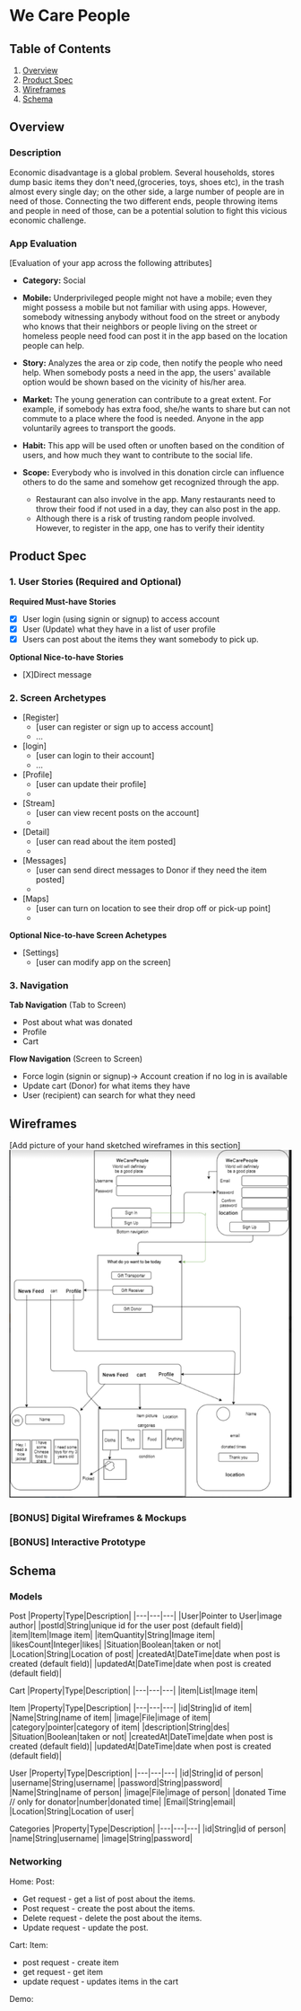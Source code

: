 
# We Care People 

## Table of Contents
1. [Overview](#Overview)
1. [Product Spec](#Product-Spec)
1. [Wireframes](#Wireframes)
2. [Schema](#Schema)

## Overview
### Description
Economic disadvantage is a global problem. Several households, stores dump basic items they don't need,(groceries, toys, shoes etc), in the trash almost every single day; on the other side, a large number of people are in need of those. Connecting the two different ends, people throwing items and people in need of those, can be a potential solution to fight this vicious economic challenge.

### App Evaluation
[Evaluation of your app across the following attributes]
- **Category:** Social
- **Mobile:** Underprivileged people might not have a mobile; even they might possess a mobile but not familiar with using apps. However, somebody witnessing anybody without food on the street or anybody who knows that their neighbors or people living on the street or homeless people need food can post it in the app based on the location people can help.

- **Story:** Analyzes the area or zip code, then notify the people who need help. When somebody posts a need in the app, the users' available option would be shown based on the vicinity of his/her area. 

- **Market:** The young generation can contribute to a great extent. For example, if somebody has extra food, she/he wants to share but can not commute to a place where the food is needed. Anyone in the app voluntarily agrees to transport the goods.
- **Habit:** This app will be used often or unoften based on the condition of users, and how much they want to contribute to the social life.
- **Scope:** Everybody who is involved in this donation circle can influence others to do the same and somehow get recognized through the app.
    - Restaurant can also involve in the app. Many restaurants need to throw their food if not used in a day, they can also post in the app.
    - Although there is a risk of trusting random people involved. However, to register in the app, one has to verify their identity

## Product Spec

### 1. User Stories (Required and Optional)

**Required Must-have Stories**

* [X] User login (using signin or signup) to access account 
* [X] User (Update) what they have in a list of user profile
* [X] Users can post about the items they want somebody to pick up.

**Optional Nice-to-have Stories**

* [X]Direct message


### 2. Screen Archetypes

* [Register]
   * [user can register or sign up to access account]
   * ...
* [login]
   * [user can login to their account]
   * ...
* [Profile]
   * [user can update their profile]
   * 
* [Stream]
   * [user can view recent posts on the account]
   * 
* [Detail]
   * [user can read about the item posted]
   * 
* [Messages]
   * [user can send direct messages to Donor if they need the item posted] 
   * 
* [Maps]
   * [user can turn on location to see their drop off or pick-up point]
   * 
**Optional Nice-to-have Screen Achetypes**
* [Settings]
   * [user can modify app on the screen]



### 3. Navigation

**Tab Navigation** (Tab to Screen)

* Post about what was donated
* Profile
* Cart

**Flow Navigation** (Screen to Screen)

* Force login (signin or signup)-> Account creation if no log in is available
* Update cart (Donor) for what items they have
* User (recipient) can search for what they need

## Wireframes
[Add picture of your hand sketched wireframes in this section]
<img src="https://github.com/We-Care-People/WeCarePeople/blob/main/wireframe.PNG" width=600>

### [BONUS] Digital Wireframes & Mockups

### [BONUS] Interactive Prototype

## Schema 
### Models

Post 
|Property|Type|Description|
|---|---|---|
|User|Pointer to User|image author|
|postId|String|unique id for the user post (default field)|
|item|Item|Image item|
|itemQuantity|String|Image item|
|likesCount|Integer|likes|
|Situation|Boolean|taken or not|
|Location|String|Location of post|
|createdAt|DateTime|date when post is created (default field)|
|updatedAt|DateTime|date when post is created (default field)|

Cart
|Property|Type|Description|
|---|---|---|
|item|List<Item>|Image item|

Item
|Property|Type|Description|
|---|---|---|
|id|String|id of item|
|Name|String|name of item|
|image|File|image of item|
|category|pointer|category of item|
|description|String|des|
|Situation|Boolean|taken or not|
|createdAt|DateTime|date when post is created (default field)|
|updatedAt|DateTime|date when post is created (default field)|

User
|Property|Type|Description|
|---|---|---|
|id|String|id of person|
|username|String|username|
|password|String|password|
|Name|String|name of person|
|image|File|image of person|
|donated Time // only for donator|number|donated time|
|Email|String|email|
|Location|String|Location of user|


Categories
|Property|Type|Description|
|---|---|---|
|id|String|id of person|
|name|String|username|
|image|String|password|



### Networking
Home:
Post:
- Get request - get a list of post about the items.
- Post request - create the post about the items.
- Delete request - delete the post about the items.
- Update request - update the post.

Cart:
Item:
- post request - create item
- get request - get item
- update request - updates items in the cart

Demo:

